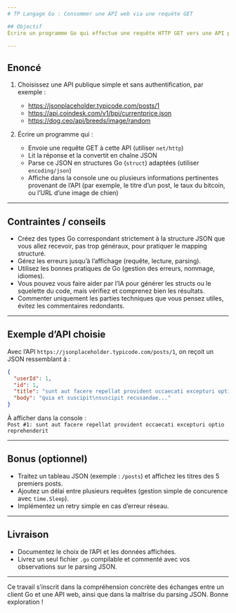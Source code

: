 ```yaml
---
# TP Langage Go : Consommer une API web via une requête GET

## Objectif  
Écrire un programme Go qui effectue une requête HTTP GET vers une API publique, récupère une réponse JSON, la parse pour extraire des informations, puis affiche ces données dans la console.

---
```


## Enoncé

1. Choisissez une API publique simple et sans authentification, par exemple :  
   - https://jsonplaceholder.typicode.com/posts/1  
   - https://api.coindesk.com/v1/bpi/currentprice.json  
   - https://dog.ceo/api/breeds/image/random

2. Écrire un programme qui :  
   - Envoie une requête GET à cette API (utiliser `net/http`)  
   - Lit la réponse et la convertit en chaîne JSON  
   - Parse ce JSON en structures Go (`struct`) adaptées (utiliser `encoding/json`)  
   - Affiche dans la console une ou plusieurs informations pertinentes provenant de l’API (par exemple, le titre d’un post, le taux du bitcoin, ou l’URL d’une image de chien)  

---

## Contraintes / conseils

- Créez des types Go correspondant strictement à la structure JSON que vous allez recevoir, pas trop généraux, pour pratiquer le mapping structuré.  
- Gérez les erreurs jusqu’à l’affichage (requête, lecture, parsing).  
- Utilisez les bonnes pratiques de Go (gestion des erreurs, nommage, idiomes).  
- Vous pouvez vous faire aider par l’IA pour générer les structs ou le squelette du code, mais vérifiez et comprenez bien les résultats.  
- Commenter uniquement les parties techniques que vous pensez utiles, évitez les commentaires redondants.  

---

## Exemple d’API choisie

Avec l’API `https://jsonplaceholder.typicode.com/posts/1`, on reçoit un JSON ressemblant à :

```json
{
  "userId": 1,
  "id": 1,
  "title": "sunt aut facere repellat provident occaecati excepturi optio reprehenderit",
  "body": "quia et suscipit\nsuscipit recusandae..."
}
```

À afficher dans la console :  
`Post #1: sunt aut facere repellat provident occaecati excepturi optio reprehenderit`

---

## Bonus (optionnel)

- Traitez un tableau JSON (exemple : `/posts`) et affichez les titres des 5 premiers posts.  
- Ajoutez un délai entre plusieurs requêtes (gestion simple de concurence avec `time.Sleep`).  
- Implémentez un retry simple en cas d’erreur réseau.  

---

## Livraison

- Documentez le choix de l’API et les données affichées.  
- Livrez un seul fichier `.go` compilable et commenté avec vos observations sur le parsing JSON.  

---

Ce travail s’inscrit dans la compréhension concrète des échanges entre un client Go et une API web, ainsi que dans la maîtrise du parsing JSON. Bonne exploration !